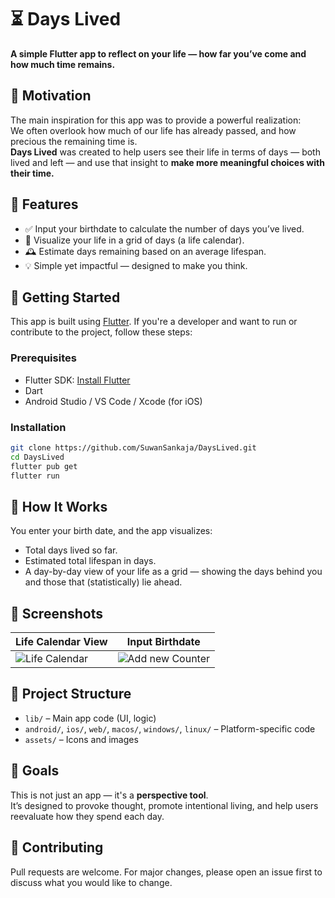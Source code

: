 
# ⏳ Days Lived

**A simple Flutter app to reflect on your life — how far you’ve come and how much time remains.**

## 📌 Motivation

The main inspiration for this app was to provide a powerful realization:  
We often overlook how much of our life has already passed, and how precious the remaining time is.  
**Days Lived** was created to help users see their life in terms of days — both lived and left — and use that insight to **make more meaningful choices with their time.**

## 📱 Features

- ✅ Input your birthdate to calculate the number of days you’ve lived.
- 📆 Visualize your life in a grid of days (a life calendar).
- 🕰️ Estimate days remaining based on an average lifespan.
- 💡 Simple yet impactful — designed to make you think.

## 🚀 Getting Started

This app is built using [Flutter](https://flutter.dev). If you're a developer and want to run or contribute to the project, follow these steps:

### Prerequisites

- Flutter SDK: [Install Flutter](https://docs.flutter.dev/get-started/install)
- Dart
- Android Studio / VS Code / Xcode (for iOS)

### Installation

```bash
git clone https://github.com/SuwanSankaja/DaysLived.git
cd DaysLived
flutter pub get
flutter run
```

## 🧠 How It Works

You enter your birth date, and the app visualizes:

- Total days lived so far.
- Estimated total lifespan in days.
- A day-by-day view of your life as a grid — showing the days behind you and those that (statistically) lie ahead.

## 📸 Screenshots

| Life Calendar View | Input Birthdate |
|--------------------|------------------|
| ![Life Calendar](https://filedn.eu/lVNP1DcGQUE5OPMMHbPaQeb/Days%20Lived/Counter_Home.png) | ![Add new Counter](https://filedn.eu/lVNP1DcGQUE5OPMMHbPaQeb/Days%20Lived/Counter_Add_New.png) |

## 📂 Project Structure

- `lib/` – Main app code (UI, logic)
- `android/`, `ios/`, `web/`, `macos/`, `windows/`, `linux/` – Platform-specific code
- `assets/` – Icons and images

## 🎯 Goals

This is not just an app — it's a **perspective tool**.  
It’s designed to provoke thought, promote intentional living, and help users reevaluate how they spend each day.

## 🌟 Contributing

Pull requests are welcome. For major changes, please open an issue first to discuss what you would like to change.

